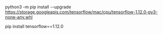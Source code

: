 python3 -m pip install --upgrade https://storage.googleapis.com/tensorflow/mac/cpu/tensorflow-1.12.0-py3-none-any.whl


pip install tensorflow==1.12.0